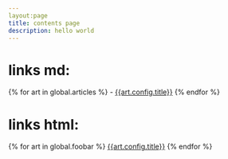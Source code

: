 ```yaml
---
layout:page
title: contents page
description: hello world
---
```

# links md:
{% for art in global.articles %}
    - [{{art.config.title}}]({{art.url}})
{% endfor %}



# links html:
{% for art in global.foobar %}
<a href="{{art.url}}">{{art.config.title}}</a>
{% endfor %}